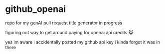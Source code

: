 # github_openai
repo for my genAI pull request title generator in progress

figuring out way to get around paying for openai api credits 😹

yes im aware i accidentally posted my github api key i kinda forgot it was in there
